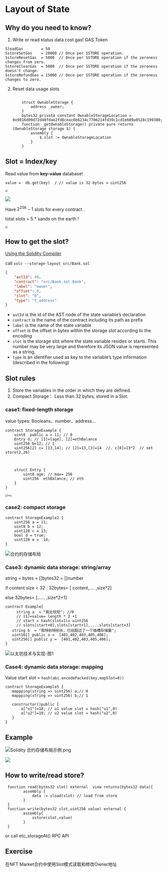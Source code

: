 # Layout of State
<!--  -->
## Why do you need to know?

1. Write or read status data cost gas!    GAS Token

```
SloadGas        = 50
SstoreSetGas    = 20000 // Once per SSTORE operation.
SstoreResetGas  = 5000  // Once per SSTORE operation if the zeroness changes from zero.
SstoreClearGas  = 5000  // Once per SSTORE operation if the zeroness doesn't change.
SstoreRefundGas = 15000 // Once per SSTORE operation if the zeroness changes to zero.
```

2. Reset data usage slots

   ```solidity
   
       struct OwnableStorage {
           address _owner;
       } 
       bytes32 private constant OwnableStorageLocation = 0x9016d09d72d40fdae2fd8ceac6b6234c7706214fd39c1cd1e609a0528c199300;
       function _getOwnableStorage() private pure returns (OwnableStorage storage $) {
           assembly {
               $.slot := OwnableStorageLocation
           }
       }
   ```

   

   





## Slot = Index/key

Read value from **key-value** database!

```
value =  db.get(key)  / // value is 32 bytes = uint256
```

<img src="https://img.learnblockchain.cn/book_geth/2019-11-3-21-30-13.png!de?width=600px&heigth=400px" style="zoom:50%;" />

![](https://img.learnblockchain.cn/book_geth/2019-11-3-21-44-32.png!de?width=600px)

 Have  $2^{256}-1$  slots for every contract .

 total slots = 5 * sands on the earth !

<img src="https://img.learnblockchain.cn/learn/CleanShot%202024-01-25%20at%2010.02.40%402x.png" style="zoom:50%;" />



## How to get the slot?

[Using the Solidity Compiler](https://docs.soliditylang.org/en/latest/using-the-compiler.html)

call `solc --storage-layout src/Bank.sol`

```json
{
    "astId": 40,
    "contract": "src/Bank.sol:Bank",
    "label": "owner",
    "offset": 0,
    "slot": "0",
    "type": "t_address"
}
```

- `astId` is the id of the AST node of the state variable’s declaration
- `contract` is the name of the contract including its path as prefix
- `label` is the name of the state variable
- `offset` is the offset in bytes within the storage slot according to the encoding
- `slot` is the storage slot where the state variable resides or starts. This number may be very large and therefore its JSON value is represented as a string.
- `type` is an identifier used as key to the variable’s type information (described in the following)

## Slot rules

1. Store the variables in the order in which they are defined.
2. Compact Storage： Less than 32 bytes, stored in a Slot.

### case1: fixed-length storage

value types: Booleans、number、address...

```solidity
contract StorageExample {
    uint8  public a = 11; // 0
    Entry d; // [1]=[age], [2]=ethBalance
    uint256 b=12; // 1
    uint256[2] c= [13,14]; // [2]=13,[3]=14  //. c[0]=13*2  // set store(2,26)
    
 
    
    struct Entry {
        uint8 age; // max= 256
        uint256  ethBalance; // eth 
    }
}
```

<img src="https://img.learnblockchain.cn/book_geth/2019-11-3-22-19-1.png!de?width=400px" alt="img" style="zoom:50%;" />

### case2: compact storage

```
contract StorageExample2 {
    uint256 a = 11;  
    uint8 b = 12;  
    uint128 c = 13;
    bool d = true; 
    uint128 e =  14; 
}
```

![合约的存储布局](https://img.learnblockchain.cn/book_geth/2019-11-6-21-56-39.png!de?width=600px)



### Case3: dynamic data storage: string/array

string = bytes = []bytes32 = []number

if content size < 32 :    32bytes= [ content,....         ,size*2] 

else 32bytes= [......         ,size*2+1] 

```
contract Example{
	 string a  = "我比较短"; //0
	 // [1]=value= length * 2 +1 
	 // start = hash(slot=1)= uint256 
	 // slots[start+0],slots[start+1],....slots[start+3]
   string b  = "我特别特别长，已经超过了一个插槽存储量"; 
   uint16[] public x =  [401,402,403,405,406];
   uint256[] public y =  [401,402,403,405,406];
}
```

![以太坊技术与实现-图1](https://img.learnblockchain.cn/book_geth/%E4%BB%A5%E5%A4%AA%E5%9D%8A%E6%8A%80%E6%9C%AF%E4%B8%8E%E5%AE%9E%E7%8E%B0-%E5%9B%BE2019-11-6-22-7-15!de?width=600px)



### Case4: dynamic data storage: mapping

Value start slot =    `hash(abi.encodePacked(key,mapSlot=0))   ` 

```
contract StorageExample5 {
   mappping(string => uint256) a;// 0
   mappping(string => uint256) b;// 1

   constructor()public {
       a["u1"]=18; // u1 value slot = hash("u1",0) 
       a["u2"]=19; // u2 value slot = hash("u2",0) 
   }
}
```



## Example

![Solidity 合约存储布局示例.png](https://img.learnblockchain.cn/book_geth/20191107160911.png!de)

![](https://img.learnblockchain.cn/learn/202401251525703.png)

## How to write/read store?

```solidity
 function read(bytes32 slot) external  view returns(bytes32 data){
        assembly {
            data := sload(slot) // load from store    
        }
 }
 function write(bytes32 slot,uint256 value) external {
        assembly{
            sstore(slot,value)
        }
 }
```

or call  etc_storageAt() RPC API



## Exercise

在NFT Market合约中使用Slot模式读取和修改Owner地址